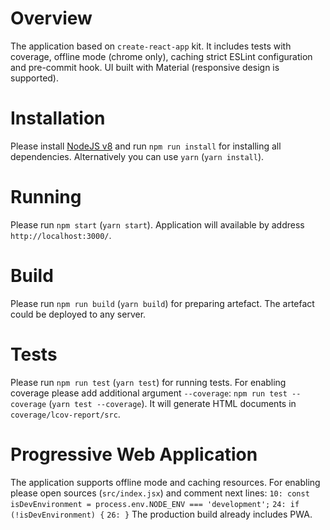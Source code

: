 # Overview
The application based on `create-react-app` kit. It includes tests with coverage, offline mode (chrome only), caching strict ESLint configuration and pre-commit hook. UI built with Material (responsive design is supported).

# Installation
Please install [NodeJS v8](https://nodejs.org/dist/latest-v8.x/) and run `npm run install` for installing all dependencies. Alternatively you can use `yarn` (`yarn install`).

# Running
Please run `npm start` (`yarn start`). Application will available by address `http://localhost:3000/`.

# Build
Please run `npm run build` (`yarn build`) for preparing artefact. The artefact could be deployed to any server.

# Tests
Please run `npm run test` (`yarn test`) for running tests. For enabling coverage please add additional argument `--coverage`: `npm run test --coverage` (`yarn test --coverage`). It will generate HTML documents in `coverage/lcov-report/src`.

# Progressive Web Application
The application supports offline mode and caching resources. For enabling please open sources (`src/index.jsx`) and comment next lines:
`10: const isDevEnvironment = process.env.NODE_ENV === 'development';`
`24: if (!isDevEnvironment) {`
`26: }`
The production build already includes PWA.
